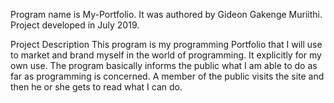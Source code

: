 Program name is My-Portfolio. It was authored by Gideon Gakenge Muriithi. Project developed in July
2019.

Project Description
This program is my programming Portfolio that I will use to market and brand myself in the world of
programming. It explicitly for my own use. The program basically informs the public what I am able
to do as far as programming is concerned. A member of the public visits the site and then he or she
gets to read what I can do.
